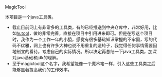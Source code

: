 MagicTool

本项目是一个java工具类。  

* 截止目前网上有非常多的工具类，有的已经推送到中央仓库中，非常好用，比如[hutool](https://git.oschina.net/loolly/hutool)，做的非常完善，直接在项目中引用进来即可。但是在写这个项目时，我作为一个工作一年的小猿，感觉有很多基础知识掌握的不牢固，写的代码不优雅，网上也有许多大神也说不用重复的造轮子，我觉得任何事情需要因地制宜的看待，考虑自己的实际情况。所以决定再总结一下java工具类，加深对java基础和jdk的理解。  
* 至于magictool这个名字，我希望能像一个魔术笔一样，引入这些工具类之后能够显著提高我们的工作效率。

